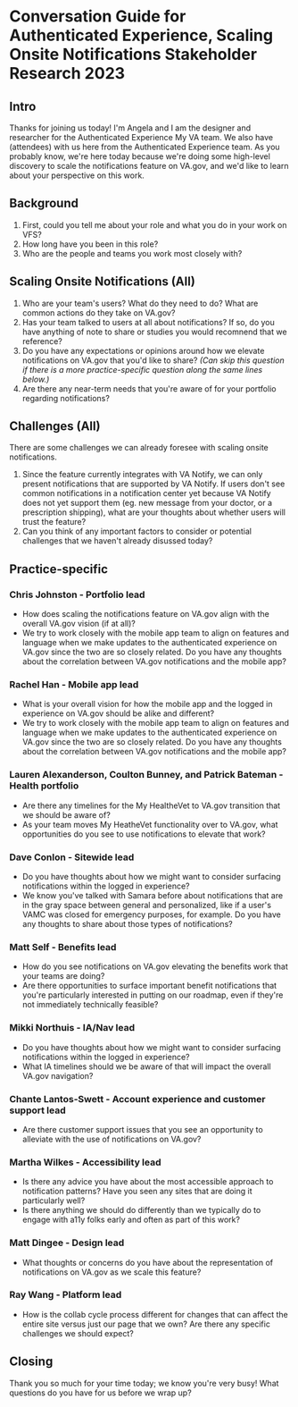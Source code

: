 # Conversation Guide for Authenticated Experience, Scaling Onsite Notifications Stakeholder Research 2023

## Intro

Thanks for joining us today! I'm Angela and I am the designer and researcher for the Authenticated Experience My VA team. We also have (attendees) with us here from the Authenticated Experience team. As you probably know, we're here today because we're doing some high-level discovery to scale the notifications feature on VA.gov, and we'd like to learn about your perspective on this work. 

## Background
1. First, could you tell me about your role and what you do in your work on VFS?
2. How long have you been in this role?
3. Who are the people and teams you work most closely with?

## Scaling Onsite Notifications (All)
1. Who are your team's users? What do they need to do? What are common actions do they take on VA.gov?
2. Has your team talked to users at all about notifications? If so, do you have anything of note to share or studies you would recomnend that we reference?
3. Do you have any expectations or opinions around how we elevate notifications on VA.gov that you'd like to share? *(Can skip this question if there is a more practice-specific question along the same lines below.)*
4. Are there any near-term needs that you're aware of for your portfolio regarding notifications?

## Challenges (All)

There are some challenges we can already foresee with scaling onsite notifications.
1. Since the feature currently integrates with VA Notify, we can only present notifications that are supported by VA Notify. If users don't see common notifications in a notification center yet because VA Notify does not yet support them (eg. new message from your doctor, or a prescription shipping), what are your thoughts about whether users will trust the feature?
2. Can you think of any important factors to consider or potential challenges that we haven't already disussed today?

## Practice-specific

### Chris Johnston - Portfolio lead
- How does scaling the notifications feature on VA.gov align with the overall VA.gov vision (if at all)? 
- We try to work closely with the mobile app team to align on features and language when we make updates to the authenticated experience on VA.gov since the two are so closely related. Do you have any thoughts about the correlation between VA.gov notifications and the mobile app?

### Rachel Han - Mobile app lead
- What is your overall vision for how the mobile app and the logged in experience on VA.gov should be alike and different?
- We try to work closely with the mobile app team to align on features and language when we make updates to the authenticated experience on VA.gov since the two are so closely related. Do you have any thoughts about the correlation between VA.gov notifications and the mobile app?

### Lauren Alexanderson, Coulton Bunney, and Patrick Bateman - Health portfolio
- Are there any timelines for the My HealtheVet to VA.gov transition that we should be aware of? 
- As your team moves My HeatheVet functionality over to VA.gov, what opportunities do you see to use notifications to elevate that work?

### Dave Conlon - Sitewide lead
- Do you have thoughts about how we might want to consider surfacing notifications within the logged in experience?
- We know you've talked with Samara before about notifications that are in the gray space between general and personalized, like if a user's VAMC was closed for emergency purposes, for example. Do you have any thoughts to share about those types of notifications?

### Matt Self - Benefits lead
- How do you see notifications on VA.gov elevating the benefits work that your teams are doing?
- Are there opportunities to surface important benefit notifications that you're particularly interested in putting on our roadmap, even if they're not immediately technically feasible?

### Mikki Northuis - IA/Nav lead
- Do you have thoughts about how we might want to consider surfacing notifications within the logged in experience?
- What IA timelines should we be aware of that will impact the overall VA.gov navigation?

### Chante Lantos-Swett - Account experience and customer support lead
- Are there customer support issues that you see an opportunity to alleviate with the use of notifications on VA.gov?

### Martha Wilkes - Accessibility lead
- Is there any advice you have about the most accessible approach to notification patterns? Have you seen any sites that are doing it particularly well?
- Is there anything we should do differently than we typically do to engage with a11y folks early and often as part of this work?

### Matt Dingee - Design lead
- What thoughts or concerns do you have about the representation of notifications on VA.gov as we scale this feature?

### Ray Wang - Platform lead
- How is the collab cycle process different for changes that can affect the entire site versus just our page that we own? Are there any specific challenges we should expect?

## Closing

Thank you so much for your time today; we know you're very busy! What questions do you have for us before we wrap up?
